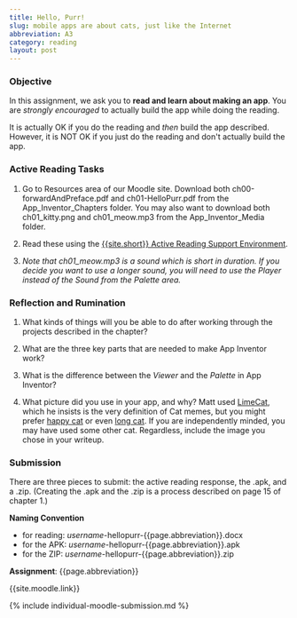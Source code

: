 ```yaml
---
title: Hello, Purr!
slug: mobile apps are about cats, just like the Internet
abbreviation: A3
category: reading
layout: post
---
```


### Objective

In this assignment, we ask you to **read and learn about making an app**. You are *strongly encouraged* to actually build the app while doing the reading. 

It is actually OK if you do the reading and *then* build the app described. However, it is NOT OK if you just do the reading and don't actually build the app.

### Active Reading Tasks

1. Go to Resources area of our Moodle site.  Download both ch00-forwardAndPreface.pdf and ch01-HelloPurr.pdf from the App_Inventor_Chapters folder.  You may also want to download both ch01_kitty.png and ch01_meow.mp3 from the App_Inventor_Media folder.

1. Read these using the [{{site.short}} Active Reading Support Environment]({{site.base}}/infra/active-reading-process/).

1. <em>Note that ch01_meow.mp3 is a sound which is short in duration.  If you decide you want to use a longer sound, you will need to use the *Player* instead of the *Sound* from the Palette area.</em>

### Reflection and Rumination

1. What kinds of things will you be able to do after working through the projects described in the chapter? 

1. What are the three key parts that are needed to make App Inventor work?

1. What is the difference between the *Viewer* and the *Palette* in App Inventor?

1. What picture did you use in your app, and why? Matt used [LimeCat](http://knowyourmeme.com/memes/limecat), which he insists is the very definition of Cat memes, but you might prefer [happy cat](http://knowyourmeme.com/memes/happy-cat) or even [long cat](http://knowyourmeme.com/memes/longcat). If you are independently minded, you may have used some other cat. Regardless, include the image you chose in your writeup.


### Submission

There are three pieces to submit: the active reading response, the .apk, and a .zip. (Creating the .apk and the .zip is a process described on page 15 of chapter 1.)

**Naming Convention**

* for reading: *username*-hellopurr-{{page.abbreviation}}.docx
* for the APK: *username*-hellopurr-{{page.abbreviation}}.apk
* for the ZIP: *username*-hellopurr-{{page.abbreviation}}.zip

**Assignment**: {{page.abbreviation}}

{{site.moodle.link}}

{% include individual-moodle-submission.md %}

